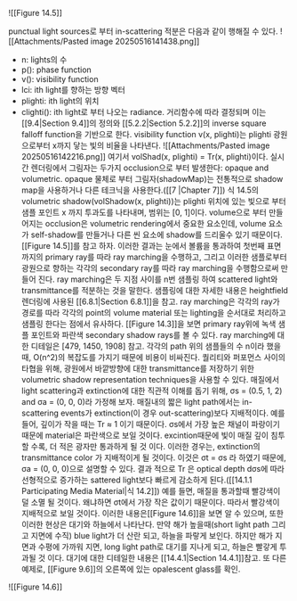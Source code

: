 ![[Figure 14.5]]

punctual light sources로 부터 in-scattering 적분은 다음과 같이 행해질 수 있다.
![[Attachments/Pasted image 20250516141438.png]]
- n: lights의 수
- p(): phase function
- v(): visibility function
- lci: ith light를 향하는 방향 벡터
- plighti: ith light의 위치
- clighti(): ith light로 부터 나오는 radiance. 거리함수에 따라 결정되며 이는 [[9.4|Section 9.4]]의 정의와 [[5.2.2|Section 5.2.2]]의 inverse square falloff function을 기반으로 한다.
visibility function v(x, plighti)는 plighti 광원으로부터 x까지 닿는 빛의 비율을 나타낸다.
![[Attachments/Pasted image 20250516142216.png]]
여기서 volShad(x, plighti) = Tr(x, plighti)이다. 실시간 렌더링에서 그림자는 두가지 occlusion으로 부터 발생한다: opaque and volumetric. opaque 물체로 부터 그림자(shadowMap)는 전통적으로 shadow map을 사용하거나 다른 테크닉을 사용한다.([[7 |Chapter 7]])
식 14.5의 volumetric shadow(volShadow(x, plighti))는 plighti 위치에 있는 빛으로 부터 샘플 포인트 x 까지 투과도를 나타내며, 범위는 \[0, 1]이다. volume으로 부터 만들어지는 occlusion은 volumetric rendering에서 중요한 요소인데, volume 요소가 self-shadow를 만들거나 다른 씬 요소에 shadow를 드리울수 있기 때문이다. [[Figure 14.5]]를 참고 하자. 이러한 결과는 눈에서 볼륨을 통과하여 첫번째 표면 까지의 primary ray를 따라 ray marching을 수행하고, 그리고 이러한 샘플로부터 광원으로 향하는 각각의 secondary ray를 따라 ray marching을 수행함으로써 만들어 진다.
ray marching은 두 지점 사이를 n번 샘플링 하여 scattered light와 transmittance를 적분하는 것을 말한다. 샘플링에 대한 자세한 내용은 heightfield 렌더링에 사용된 [[6.8.1|Section 6.8.1]]을 참고. ray marching은 각각의 ray가 경로를 따라 각각의 point의 volume material 또는 lighting을 순서대로 처리하고 샘플링 한다는 점에서 유사하다. [[Figure 14.3]]을 보면 primary ray위에 녹색 샘플 포인트와 파란색 secondary shadow rays를 볼 수 있다. ray marching에 대한 디테일은 \[479, 1450, 1908] 참고.
각각의 path 위의 샘플들의 수 n이라 했을때, O(n^2)의 복잡도를 가지기 때문에 비용이 비싸진다. 퀄리티와 퍼포먼스 사이의 타협을 위해, 광원에서 바깥방향에 대한 transmittance를 저장하기 위한 volumetric shadow representation techniques을 사용할 수 있다.
매질에서 light scattering과 extinction에 대한 직관적 이해를 돕기 위해, σs = (0.5, 1, 2) and σa = (0, 0, 0)라 가정해 보자. 매질내의 짧은 light path에서는 in-scattering events가 extinction(이 경우 out-scattering)보다 지배적이다. 예를 들어, 깊이가 작을 때는 Tr ≈ 1 이기 때문이다. σs에서 가장 높은 채널이 파랑이기 때문에 material은 파란색으로 보일 것이다. excintion때문에 빛이 매질 깊이 침투할 수록, 더 적은 광자만 통과하게 될 것 이다. 이러한 경우는, extinction의 transmittance color 가 지배적이게 될 것이다. 이것은 σt = σs 라 하였기 때문에, σa = (0, 0, 0)으로 설명할 수 있다. 결과 적으로 Tr 은 optical depth dσs에 따라 선형적으로 증가하는 sattered light보다 빠르게 감소하게 된다.([[14.1.1 Participating Media Material|식 14.2]]) 예를 들면, 매질을 통과할때 빨강색이 덜 소멸 될 것이다. 왜냐하면 σt에서 가장 작은 값이기 때문이다. 따라서 빨강색이 지배적으로 보일 것이다. 이러한 내용은[[Figure 14.6]]을 보면 알 수 있으며, 또한 이러한 현상은 대기와 하늘에서 나타난다. 만약 해가 높을때(short light path 그리고 지면에 수직) blue light가 더 산란 되고, 하늘을 파랗게 보인다. 하지만 해가 지면과 수평에 가까워 지면, long light path로 대기를 지나게 되고, 하늘은 빨갛게 투과될 것 이다. 대기에 대한 디테일한 내용은 [[14.4.1|Section 14.4.1]]참고. 또 다른 예제로, [[Figure 9.6]]의 오른쪽에 있는 opalescent glass를 확인.


![[Figure 14.6]]